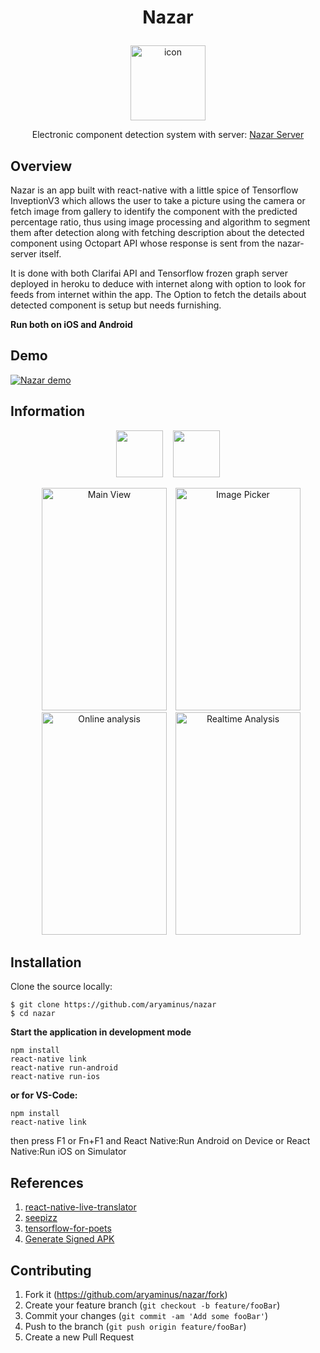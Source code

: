 # <p align="center"> Nazar </p>
<p align="center">
  <img alt="icon" src="https://i.imgur.com/dcLEEIn.png" width="120" height="120"> 
</p>
<p align="center">Electronic component detection system with server: <a href="https://github.com/aryaminus/nazar-server" target="_blank">Nazar Server</a></p>

## Overview

Nazar is an app built with react-native with a little spice of Tensorflow InveptionV3 which allows the user to take a picture using the camera or fetch image from gallery to identify the component with the predicted percentage ratio, thus using image processing and algorithm to segment them after detection along with fetching description about the detected component using Octopart API whose response is sent from the nazar-server itself.

It is done with both Clarifai API and Tensorflow frozen graph server deployed in heroku to deduce with internet along with option to look for feeds from internet within the app. The Option to fetch the details about detected component is setup but needs furnishing.

**Run both on iOS and Android**

## Demo

[![Nazar demo](https://i.imgur.com/wsGt7Aw.gif)](https://goo.gl/9FFbS6)

## Information

<p align="center">
    <a href="https://play.google.com/store/apps/details?id=com.speks.nazar" target="_blank"><img src="http://i.imgur.com/D5B4zOT.png" height="75"/></a>&nbsp;&nbsp;&nbsp;&nbsp;<a href="https://play.google.com/store/apps/details?id=com.speks.nazar" target="_blank"><img src="http://i.imgur.com/Akywpc7.png" height="75"/></a>
</p>

<p align="center">
  <img alt="Main View" src="https://i.imgur.com/k8lG4Mn.png" width="200" height="356" style="margin-left: 10px">
  <img alt="Image Picker" src="https://i.imgur.com/By9qMwT.png" width="200" height="356" style="margin-left: 10px">
  <img alt="Online analysis" src="https://i.imgur.com/BIktO0I.png" width="200" height="356" style="margin-left: 10px">
  <img alt="Realtime Analysis" src="https://i.imgur.com/6AzTqki.png" width="200" height="356" style="margin-left: 10px">
</p>


## Installation

Clone the source locally:
```
$ git clone https://github.com/aryaminus/nazar
$ cd nazar
```

**Start the application in development mode**
```
npm install
react-native link
react-native run-android
react-native run-ios
```
**or for VS-Code:**
```
npm install
react-native link
```
then press F1 or Fn+F1 and React Native:Run Android on Device or React Native:Run iOS on Simulator

## References
1. <a href="https://github.com/agrcrobles/react-native-live-translator" target="_blank">react-native-live-translator</a>
2. <a href="https://github.com/leonardoballand/seepizz" target="_blank">seepizz</a>
3. <a href="https://github.com/googlecodelabs/tensorflow-for-poets-2" target="_blank">tensorflow-for-poets</a>
4. <a href="https://facebook.github.io/react-native/docs/signed-apk-android.html" target="_blank">Generate Signed APK</a>

## Contributing

1. Fork it (<https://github.com/aryaminus/nazar/fork>)
2. Create your feature branch (`git checkout -b feature/fooBar`)
3. Commit your changes (`git commit -am 'Add some fooBar'`)
4. Push to the branch (`git push origin feature/fooBar`)
5. Create a new Pull Request
